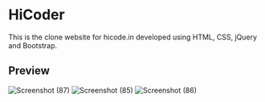 # HiCoder
This is the clone website for hicode.in developed using HTML, CSS, jQuery and Bootstrap.

## Preview
![Screenshot (87)](https://user-images.githubusercontent.com/80777510/124512979-548b2d80-ddf7-11eb-9372-57d1cba7f7a7.png)
![Screenshot (85)](https://user-images.githubusercontent.com/80777510/124512993-5a810e80-ddf7-11eb-92d9-844f8432bbf4.png)
![Screenshot (86)](https://user-images.githubusercontent.com/80777510/124512997-5e149580-ddf7-11eb-8a95-aea42c9ba57a.png)
